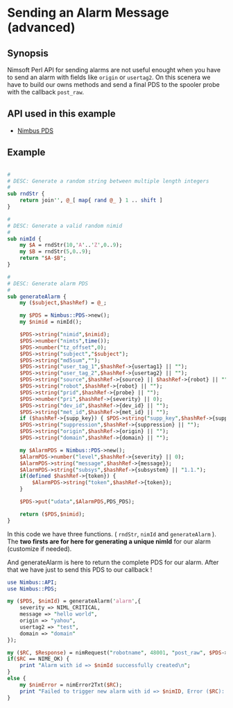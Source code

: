 # Sending an Alarm Message (advanced)

## Synopsis 

Nimsoft Perl API for sending alarms are not useful enought when you have to send an alarm with fields like `origin` or `usertag2`. On this scenera we have to build our owns methods and send a final PDS to the spooler probe with the callback `post_raw`.

## API used in this example

- [Nimbus PDS](https://github.com/UIM-Community/Perl-SDK/blob/master/pds.md)

## Example

```perl

#
# DESC: Generate a random string between multiple length integers
#
sub rndStr { 
    return join'', @_[ map{ rand @_ } 1 .. shift ] 
}

#
# DESC: Generate a valid random nimid
#
sub nimId {
    my $A = rndStr(10,'A'..'Z',0..9);
    my $B = rndStr(5,0..9);
    return "$A-$B";
}

#
# DESC: Generate alarm PDS
#
sub generateAlarm {
    my ($subject,$hashRef) = @_;

    my $PDS = Nimbus::PDS->new(); 
    my $nimid = nimId();

    $PDS->string("nimid",$nimid);
    $PDS->number("nimts",time());
    $PDS->number("tz_offset",0);
    $PDS->string("subject","$subject");
    $PDS->string("md5sum","");
    $PDS->string("user_tag_1",$hashRef->{usertag1} || "");
    $PDS->string("user_tag_2",$hashRef->{usertag2} || "");
    $PDS->string("source",$hashRef->{source} || $hashRef->{robot} || "");
    $PDS->string("robot",$hashRef->{robot} || "");
    $PDS->string("prid",$hashRef->{probe} || "");
    $PDS->number("pri",$hashRef->{severity} || 0);
    $PDS->string("dev_id",$hashRef->{dev_id} || "");
    $PDS->string("met_id",$hashRef->{met_id} || "");
    if ($hashRef->{supp_key}) { $PDS->string("supp_key",$hashRef->{supp_key}) };
    $PDS->string("suppression",$hashRef->{suppression} || "");
    $PDS->string("origin",$hashRef->{origin} || "");
    $PDS->string("domain",$hashRef->{domain} || "");

    my $AlarmPDS = Nimbus::PDS->new(); 
    $AlarmPDS->number("level",$hashRef->{severity} || 0);
    $AlarmPDS->string("message",$hashRef->{message});
    $AlarmPDS->string("subsys",$hashRef->{subsystem} || "1.1.");
    if(defined $hashRef->{token}) {
        $AlarmPDS->string("token",$hashRef->{token});
    }

    $PDS->put("udata",$AlarmPDS,PDS_PDS);

    return ($PDS,$nimid);
}    
```

In this code we have three functions. ( `rndStr`, `nimId` and `generateAlarm` ). 
The **two firsts are for here for generating a unique nimId** for our alarm (customize if needed).

And generateAlarm is here to return the complete PDS for our alarm. After that we have just to send this PDS to our callback ! 

```perl
use Nimbus::API;
use Nimbus::PDS;

my ($PDS, $nimId) = generateAlarm('alarm',{
    severity => NIML_CRITICAL,
    message => "hello world",
    origin => "yahou",
    usertag2 => "test",
    domain => "domain"
});

my ($RC, $Response) = nimRequest("robotname", 48001, "post_raw", $PDS->data);
if($RC == NIME_OK) {
    print "Alarm with id => $nimId successfully created\n";
}
else {
    my $nimError = nimError2Txt($RC);
    print "Failed to trigger new alarm with id => $nimID, Error ($RC): $nimError\n";
}
```
